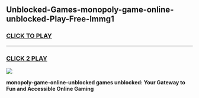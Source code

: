 
## Unblocked-Games-monopoly-game-online-unblocked-Play-Free-lmmg1
<h3>
<a href="https://premium76.site?title=monopoly-game-online-unblocked&ref=17A">CLICK TO PLAY</a></h3>
<hr>

<h3>
<a href="https://premium76.site?title=monopoly-game-online-unblocked&ref=17A">CLICK 2 PLAY</a>
  
</h3>

<a href="https://premium76.site?title=monopoly-game-online-unblocked&ref=17A"><img src="https://clearcache.store/games.png"></a>


**monopoly-game-online-unblocked games unblocked: Your Gateway to Fun and Accessible Online Gaming**

